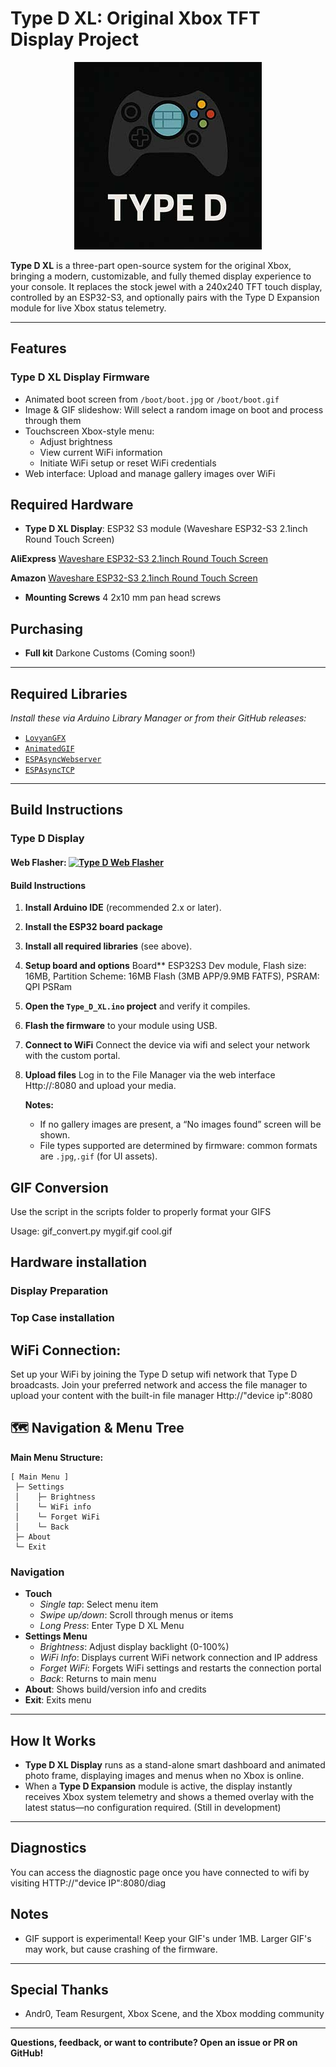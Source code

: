 # Type D XL: Original Xbox TFT Display Project

<div align=center>
  <img src="https://github.com/Darkone83/Type-D/blob/main/images/logo.jpg">

  
</div>

**Type D XL** is a three-part open-source system for the original Xbox, bringing a modern, customizable, and fully themed display experience to your console. It replaces the stock jewel with a 240x240 TFT touch display, controlled by an ESP32-S3, and optionally pairs with the Type D Expansion module for live Xbox status telemetry.

---

## Features

### Type D XL Display Firmware

- Animated boot screen from `/boot/boot.jpg` or `/boot/boot.gif`  
- Image & GIF slideshow: Will select a random image on boot and process through them
- Touchscreen Xbox-style menu:    
  - Adjust brightness
  - View current WiFi information    
  - Initiate WiFi setup or reset WiFi credentials  
- Web interface: Upload and manage gallery images over WiFi  

## Required Hardware

- **Type D XL Display**: ESP32 S3 module (Waveshare ESP32-S3 2.1inch Round Touch Screen)

**AliExpress** <a href="https://www.aliexpress.us/item/3256807466301718.html?spm=a2g0o.productlist.main.1.74a94a0c4a0cIA&algo_pvid=78b4ff98-0353-4e5c-8b72-0343aeb06406&algo_exp_id=78b4ff98-0353-4e5c-8b72-0343aeb06406-0&pdp_ext_f=%7B%22order%22%3A%2210%22%2C%22eval%22%3A%221%22%7D&pdp_npi=4%40dis%21USD%2147.66%2147.66%21%21%21340.65%21340.65%21%402101c72a17502662863576144eaa57%2112000046392978428%21sea%21US%21196794698%21X&curPageLogUid=w5gvAlTpL6v5&utparam-url=scene%3Asearch%7Cquery_from%3A">Waveshare ESP32-S3 2.1inch Round Touch Screen</a>

**Amazon** <a href="https://www.amazon.com/dp/B0DDPQSKJD?ref=ppx_yo2ov_dt_b_fed_asin_title">Waveshare ESP32-S3 2.1inch Round Touch Screen</a>

- **Mounting Screws** 4 2x10 mm pan head screws


## Purchasing

- **Full kit** Darkone Customs (Coming soon!)



---

## Required Libraries

_Install these via Arduino Library Manager or from their GitHub releases:_

- [`LovyanGFX`](https://github.com/lovyan03/LovyanGFX)
- [`AnimatedGIF`](https://github.com/bitbank2/AnimatedGIF)
- [`ESPAsyncWebserver`](https://github.com/me-no-dev/ESPAsyncWebServer)
- [`ESPAsyncTCP`](https://github.com/me-no-dev/ESPAsyncTCP)

---

## Build Instructions

### Type D Display 

#### Web Flasher: [![Type D Web Flasher](https://img.shields.io/badge/Web%20Flasher-Type%20D-green?logo=esp32&logoColor=white)](https://darkone83.github.io/type-d.github.io/)

#### Build Instructions
1. **Install Arduino IDE** (recommended 2.x or later).
2. **Install the ESP32 board package**
3. **Install all required libraries** (see above).
4. **Setup board and options** Board** ESP32S3 Dev module, Flash size: 16MB, Partition Scheme: 16MB Flash (3MB APP/9.9MB FATFS), PSRAM: QPI PSRam
5. **Open the `Type_D_XL.ino` project** and verify it compiles.
6. **Flash the firmware** to your module using USB.
7. **Connect to WiFi** Connect the device via wifi and select your network with the custom portal.
8. **Upload files** Log in to the File Manager via the web interface Http://<device-ip>:8080 and upload your media. 


   **Notes:**
   - If no gallery images are present, a “No images found” screen will be shown.
   - File types supported are determined by firmware: common formats are `.jpg`,`.gif` (for UI assets).

## GIF Conversion

Use the script in the scripts folder to properly format your GIFS

Usage: gif_convert.py mygif.gif cool.gif

## Hardware installation

### Display Preparation

### Top Case installation

## WiFi Connection:

Set up your WiFi by joining the Type D setup wifi network that Type D broadcasts. Join your preferred network and access the file manager to upload your content with the built-in file manager Http://"device ip":8080


## 🗺️ Navigation & Menu Tree

**Main Menu Structure:**
```
[ Main Menu ]
 ├─ Settings
 │    ├─ Brightness
 │    └─ WiFi info
 │    └─ Forget WiFi
 │    └─ Back
 ├─ About
 └─ Exit
```

### Navigation

- **Touch**
  - *Single tap*: Select menu item
  - *Swipe up/down*: Scroll through menus or items
  - *Long Press*: Enter Type D XL Menu
- **Settings Menu**
  - *Brightness*: Adjust display backlight (0-100%)
  - *WiFi Info*: Displays current WiFi network connection and IP address
  - *Forget WiFi*: Forgets WiFi settings and restarts the connection portal
  - *Back*: Returns to main menu
- **About**: Shows build/version info and credits
- **Exit**: Exits menu
---

## How It Works

- **Type D XL Display** runs as a stand-alone smart dashboard and animated photo frame, displaying images and menus when no Xbox is online.
- When a **Type D Expansion** module is active, the display instantly receives Xbox system telemetry and shows a themed overlay with the latest status—no configuration required. (Still in development)

---

## Diagnostics

You can access the diagnostic page once you have connected to wifi by visiting HTTP://"device IP":8080/diag

## Notes

- GIF support is experimental! Keep your GIF's under 1MB. Larger GIF's may work, but cause crashing of the firmware.

___

## Special Thanks

- Andr0, Team Resurgent, Xbox Scene, and the Xbox modding community

---

**Questions, feedback, or want to contribute? Open an issue or PR on GitHub!**
